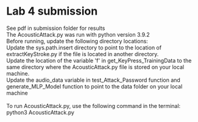 # Lab 4 submission
See pdf in submission folder for results <br />
The AcousticAttack.py was run with python version 3.9.2 <br />
Before running, update the following directory locations: <br />
Update the sys.path.insert directory to point to the location of extractKeyStroke.py if the file is located in another directory. <br />
Update the location of the variable 'f' in get_KeyPress_TrainingData to the same directory where the AcousticAttack.py file is stored on your local machine. <br />
Update the audio_data variable in test_Attack_Password function and generate_MLP_Model function to point to the data folder on your local machine <br />
<br />
To run AcousticAttack.py, use the following command in the terminal: <br />
python3 AcousticAttack.py

